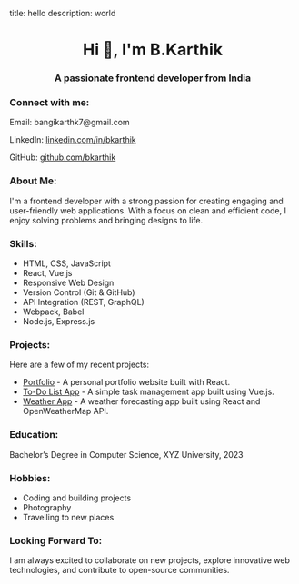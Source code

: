 title: hello
description: world
<h1 align="center">Hi 👋, I'm B.Karthik</h1>
<h3 align="center">A passionate frontend developer from India</h3>

<h3 align="left">Connect with me:</h3>
<p align="left">Email: bangikarthk7@gmail.com</p>
<p align="left">LinkedIn: <a href="https://linkedin.com/in/bkarthik">linkedin.com/in/bkarthik</a></p>
<p align="left">GitHub: <a href="https://github.com/bkarthik">github.com/bkarthik</a></p>

<h3 align="left">About Me:</h3>
<p align="left">I'm a frontend developer with a strong passion for creating engaging and user-friendly web applications. With a focus on clean and efficient code, I enjoy solving problems and bringing designs to life.</p>

<h3 align="left">Skills:</h3>
<ul>
  <li>HTML, CSS, JavaScript</li>
  <li>React, Vue.js</li>
  <li>Responsive Web Design</li>
  <li>Version Control (Git & GitHub)</li>
  <li>API Integration (REST, GraphQL)</li>
  <li>Webpack, Babel</li>
  <li>Node.js, Express.js</li>
</ul>

<h3 align="left">Projects:</h3>
<p align="left">Here are a few of my recent projects:</p>
<ul>
  <li><a href="https://github.com/bkarthik/portfolio">Portfolio</a> - A personal portfolio website built with React.</li>
  <li><a href="https://github.com/bkarthik/todolist">To-Do List App</a> - A simple task management app built using Vue.js.</li>
  <li><a href="https://github.com/bkarthik/weatherapp">Weather App</a> - A weather forecasting app built using React and OpenWeatherMap API.</li>
</ul>

<h3 align="left">Education:</h3>
<p align="left">Bachelor’s Degree in Computer Science, XYZ University, 2023</p>

<h3 align="left">Hobbies:</h3>
<ul>
  <li>Coding and building projects</li>
  <li>Photography</li>
  <li>Travelling to new places</li>
</ul>

<h3 align="left">Looking Forward To:</h3>
<p align="left">I am always excited to collaborate on new projects, explore innovative web technologies, and contribute to open-source communities.</p>
